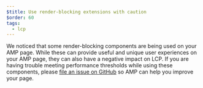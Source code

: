 ```yaml
---
$title: Use render-blocking extensions with caution
$order: 60
tags:
  - lcp
---
```


We noticed that some
render-blocking components are being used on your AMP page. While these can
provide useful and unique user experiences on your AMP page, they can also have
a negative impact on LCP. If you are having trouble meeting performance
thresholds while using these components, please [file an issue on GitHub](https://github.com/ampproject/amphtml/issues/new?assignees=&labels=Type%3A+Page+experience&template=page-experience.md&title=Page+experience+issue) so AMP
can help you improve your page.

